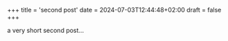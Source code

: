+++
title = 'second post'
date = 2024-07-03T12:44:48+02:00
draft = false
+++

a very short second post...
